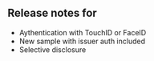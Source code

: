 ## Release notes for
- Aythentication with TouchID or FaceID
- New sample with issuer auth included
- Selective disclosure